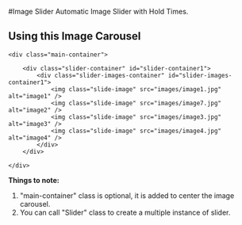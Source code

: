 #Image Slider
Automatic Image Slider with Hold Times.

## Using this Image Carousel
```$xslt
<div class="main-container">

    <div class="slider-container" id="slider-container1">
        <div class="slider-images-container" id="slider-images-container1">
            <img class="slide-image" src="images/image1.jpg" alt="image1" />
            <img class="slide-image" src="images/image7.jpg" alt="image2" />
            <img class="slide-image" src="images/image3.jpg" alt="image3" />
            <img class="slide-image" src="images/image4.jpg" alt="image4" />
        </div>
    </div>

</div>

```
**Things to note:**
1. "main-container" class is optional, it is added to center the image carousel.
2. You can call "Slider" class to create a multiple instance of slider.


